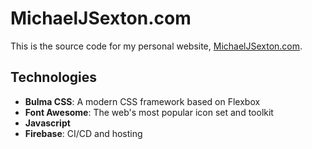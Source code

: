 # MichaelJSexton.com

This is the source code for my personal website, [MichaelJSexton.com](https://michaeljsexton.com).

## Technologies

- **Bulma CSS**: A modern CSS framework based on Flexbox
- **Font Awesome**: The web's most popular icon set and toolkit
- **Javascript**
- **Firebase**: CI/CD and hosting
